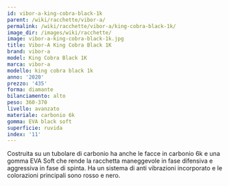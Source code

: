 ```yaml
---
id: vibor-a-king-cobra-black-1k
parent: /wiki/racchette/vibor-a/
permalink: /wiki/racchette/vibor-a/king-cobra-black-1k/
image_dir: /images/wiki/racchette/
image: vibor-a-king-cobra-black-1k.jpg
title: Vibor-A King Cobra Black 1K
brand: vibor-a
model: King Cobra Black 1K
marca: vibor-a
modello: king cobra black 1k
anno: '2020'
prezzo: '435'
forma: diamante
bilanciamento: alto
peso: 360-370
livello: avanzato
materiale: carbonio 6k
gomma: EVA black soft
superficie: ruvida
index: '11'
---
```

Costruita su un tubolare di carbonio ha anche le facce in carbonio 6k e una gomma EVA Soft che rende la racchetta maneggevole in fase difensiva e aggressiva in fase di spinta. Ha un sistema di anti vibrazioni incorporato e le colorazioni principali sono rosso e nero.